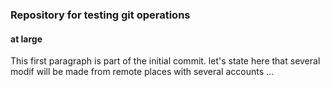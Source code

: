 ### Repository for testing git operations ###
#### at large ####

This first paragraph is part of the initial commit. let's state
here that several modif will be made from remote places with
several accounts ...

